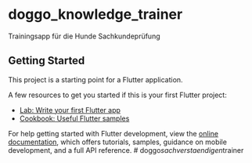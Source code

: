 # doggo_knowledge_trainer

Trainingsapp für die Hunde Sachkundeprüfung

## Getting Started

This project is a starting point for a Flutter application.

A few resources to get you started if this is your first Flutter project:

- [Lab: Write your first Flutter app](https://docs.flutter.dev/get-started/codelab)
- [Cookbook: Useful Flutter samples](https://docs.flutter.dev/cookbook)

For help getting started with Flutter development, view the
[online documentation](https://docs.flutter.dev/), which offers tutorials,
samples, guidance on mobile development, and a full API reference.
#   d o g g o _ s a c h v e r s t a e n d i g e n _ t r a i n e r 
 
 